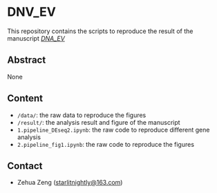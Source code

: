 # DNV_EV

This repository contains the scripts to reproduce the result of the manuscript [*DNA_EV*]( )

## Abstract

None

## Content

- `/data/`: the raw data to reproduce the figures
- `/result/`: the analysis result and figure of the manuscript
- `1.pipeline_DEseq2.ipynb`: the raw code to reproduce different gene analysis
- `2.pipeline_fig1.ipynb`: the raw code to reproduce the figures

## Contact

- Zehua Zeng (starlitnightly@163.com)